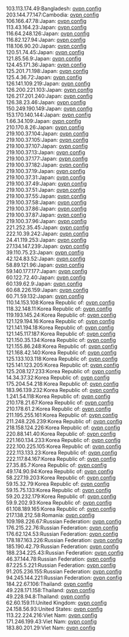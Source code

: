 103.113.174.49:Bangladesh: [ovpn config](vpn/103_113_174_49.ovpn)  
203.144.77.147:Cambodia: [ovpn config](vpn/203_144_77_147.ovpn)  
106.166.47.78:Japan: [ovpn config](vpn/106_166_47_78.ovpn)  
113.43.164.23:Japan: [ovpn config](vpn/113_43_164_23.ovpn)  
116.64.248.126:Japan: [ovpn config](vpn/116_64_248_126.ovpn)  
116.82.127.94:Japan: [ovpn config](vpn/116_82_127_94.ovpn)  
118.106.90.20:Japan: [ovpn config](vpn/118_106_90_20.ovpn)  
120.51.74.45:Japan: [ovpn config](vpn/120_51_74_45.ovpn)  
121.85.56.9:Japan: [ovpn config](vpn/121_85_56_9.ovpn)  
124.45.171.36:Japan: [ovpn config](vpn/124_45_171_36.ovpn)  
125.201.71.198:Japan: [ovpn config](vpn/125_201_71_198.ovpn)  
125.4.36.72:Japan: [ovpn config](vpn/125_4_36_72.ovpn)  
126.141.109.219:Japan: [ovpn config](vpn/126_141_109_219.ovpn)  
126.200.221.103:Japan: [ovpn config](vpn/126_200_221_103.ovpn)  
126.217.201.240:Japan: [ovpn config](vpn/126_217_201_240.ovpn)  
126.38.23.46:Japan: [ovpn config](vpn/126_38_23_46.ovpn)  
150.249.190.149:Japan: [ovpn config](vpn/150_249_190_149.ovpn)  
153.170.140.144:Japan: [ovpn config](vpn/153_170_140_144.ovpn)  
1.66.34.109:Japan: [ovpn config](vpn/1_66_34_109.ovpn)  
210.170.8.26:Japan: [ovpn config](vpn/210_170_8_26.ovpn)  
219.100.37.104:Japan: [ovpn config](vpn/219_100_37_104.ovpn)  
219.100.37.105:Japan: [ovpn config](vpn/219_100_37_105.ovpn)  
219.100.37.107:Japan: [ovpn config](vpn/219_100_37_107.ovpn)  
219.100.37.13:Japan: [ovpn config](vpn/219_100_37_13.ovpn)  
219.100.37.177:Japan: [ovpn config](vpn/219_100_37_177.ovpn)  
219.100.37.182:Japan: [ovpn config](vpn/219_100_37_182.ovpn)  
219.100.37.19:Japan: [ovpn config](vpn/219_100_37_19.ovpn)  
219.100.37.31:Japan: [ovpn config](vpn/219_100_37_31.ovpn)  
219.100.37.49:Japan: [ovpn config](vpn/219_100_37_49.ovpn)  
219.100.37.51:Japan: [ovpn config](vpn/219_100_37_51.ovpn)  
219.100.37.55:Japan: [ovpn config](vpn/219_100_37_55.ovpn)  
219.100.37.58:Japan: [ovpn config](vpn/219_100_37_58.ovpn)  
219.100.37.86:Japan: [ovpn config](vpn/219_100_37_86.ovpn)  
219.100.37.87:Japan: [ovpn config](vpn/219_100_37_87.ovpn)  
219.100.37.96:Japan: [ovpn config](vpn/219_100_37_96.ovpn)  
221.252.35.45:Japan: [ovpn config](vpn/221_252_35_45.ovpn)  
222.10.39.242:Japan: [ovpn config](vpn/222_10_39_242.ovpn)  
24.41.119.253:Japan: [ovpn config](vpn/24_41_119_253.ovpn)  
27.134.147.239:Japan: [ovpn config](vpn/27_134_147_239.ovpn)  
39.110.75.23:Japan: [ovpn config](vpn/39_110_75_23.ovpn)  
42.124.83.52:Japan: [ovpn config](vpn/42_124_83_52.ovpn)  
58.89.121.96:Japan: [ovpn config](vpn/58_89_121_96.ovpn)  
59.140.177.177:Japan: [ovpn config](vpn/59_140_177_177.ovpn)  
60.122.72.40:Japan: [ovpn config](vpn/60_122_72_40.ovpn)  
60.139.62.9:Japan: [ovpn config](vpn/60_139_62_9.ovpn)  
60.68.226.159:Japan: [ovpn config](vpn/60_68_226_159.ovpn)  
60.71.59.132:Japan: [ovpn config](vpn/60_71_59_132.ovpn)  
110.14.153.108:Korea Republic of: [ovpn config](vpn/110_14_153_108.ovpn)  
118.32.148.11:Korea Republic of: [ovpn config](vpn/118_32_148_11.ovpn)  
119.193.145.24:Korea Republic of: [ovpn config](vpn/119_193_145_24.ovpn)  
121.129.194.16:Korea Republic of: [ovpn config](vpn/121_129_194_16.ovpn)  
121.141.194.18:Korea Republic of: [ovpn config](vpn/121_141_194_18.ovpn)  
121.145.117.187:Korea Republic of: [ovpn config](vpn/121_145_117_187.ovpn)  
121.150.35.134:Korea Republic of: [ovpn config](vpn/121_150_35_134.ovpn)  
121.155.86.248:Korea Republic of: [ovpn config](vpn/121_155_86_248.ovpn)  
121.168.42.140:Korea Republic of: [ovpn config](vpn/121_168_42_140.ovpn)  
125.133.103.118:Korea Republic of: [ovpn config](vpn/125_133_103_118.ovpn)  
125.141.123.205:Korea Republic of: [ovpn config](vpn/125_141_123_205.ovpn)  
125.208.127.233:Korea Republic of: [ovpn config](vpn/125_208_127_233.ovpn)  
14.34.37.32:Korea Republic of: [ovpn config](vpn/14_34_37_32.ovpn)  
175.204.54.218:Korea Republic of: [ovpn config](vpn/175_204_54_218.ovpn)  
183.96.139.232:Korea Republic of: [ovpn config](vpn/183_96_139_232.ovpn)  
1.241.54.118:Korea Republic of: [ovpn config](vpn/1_241_54_118.ovpn)  
210.178.21.67:Korea Republic of: [ovpn config](vpn/210_178_21_67.ovpn)  
210.178.61.2:Korea Republic of: [ovpn config](vpn/210_178_61_2.ovpn)  
211.195.255.161:Korea Republic of: [ovpn config](vpn/211_195_255_161.ovpn)  
211.248.226.239:Korea Republic of: [ovpn config](vpn/211_248_226_239.ovpn)  
218.158.124.226:Korea Republic of: [ovpn config](vpn/218_158_124_226.ovpn)  
220.88.141.40:Korea Republic of: [ovpn config](vpn/220_88_141_40.ovpn)  
221.160.134.233:Korea Republic of: [ovpn config](vpn/221_160_134_233.ovpn)  
222.100.225.105:Korea Republic of: [ovpn config](vpn/222_100_225_105.ovpn)  
222.113.133.23:Korea Republic of: [ovpn config](vpn/222_113_133_23.ovpn)  
222.117.84.167:Korea Republic of: [ovpn config](vpn/222_117_84_167.ovpn)  
27.35.85.7:Korea Republic of: [ovpn config](vpn/27_35_85_7.ovpn)  
49.174.90.94:Korea Republic of: [ovpn config](vpn/49_174_90_94.ovpn)  
58.227.19.203:Korea Republic of: [ovpn config](vpn/58_227_19_203.ovpn)  
59.15.32.79:Korea Republic of: [ovpn config](vpn/59_15_32_79.ovpn)  
59.15.75.133:Korea Republic of: [ovpn config](vpn/59_15_75_133.ovpn)  
59.20.232.179:Korea Republic of: [ovpn config](vpn/59_20_232_179.ovpn)  
59.9.202.93:Korea Republic of: [ovpn config](vpn/59_9_202_93.ovpn)  
61.108.189.165:Korea Republic of: [ovpn config](vpn/61_108_189_165.ovpn)  
217.138.212.58:Romania: [ovpn config](vpn/217_138_212_58.ovpn)  
109.198.226.67:Russian Federation: [ovpn config](vpn/109_198_226_67.ovpn)  
176.215.22.76:Russian Federation: [ovpn config](vpn/176_215_22_76.ovpn)  
176.62.124.53:Russian Federation: [ovpn config](vpn/176_62_124_53.ovpn)  
178.187.163.226:Russian Federation: [ovpn config](vpn/178_187_163_226.ovpn)  
185.190.42.79:Russian Federation: [ovpn config](vpn/185_190_42_79.ovpn)  
188.234.225.43:Russian Federation: [ovpn config](vpn/188_234_225_43.ovpn)  
46.37.144.78:Russian Federation: [ovpn config](vpn/46_37_144_78.ovpn)  
87.225.5.221:Russian Federation: [ovpn config](vpn/87_225_5_221.ovpn)  
91.205.236.155:Russian Federation: [ovpn config](vpn/91_205_236_155.ovpn)  
94.245.144.221:Russian Federation: [ovpn config](vpn/94_245_144_221.ovpn)  
184.22.67.106:Thailand: [ovpn config](vpn/184_22_67_106.ovpn)  
49.228.171.158:Thailand: [ovpn config](vpn/49_228_171_158.ovpn)  
49.228.94.8:Thailand: [ovpn config](vpn/49_228_94_8.ovpn)  
62.60.159.11:United Kingdom: [ovpn config](vpn/62_60_159_11.ovpn)  
24.158.56.93:United States: [ovpn config](vpn/24_158_56_93.ovpn)  
113.22.224.216:Viet Nam: [ovpn config](vpn/113_22_224_216.ovpn)  
171.246.199.43:Viet Nam: [ovpn config](vpn/171_246_199_43.ovpn)  
183.80.201.29:Viet Nam: [ovpn config](vpn/183_80_201_29.ovpn)  

